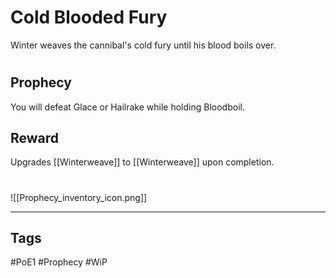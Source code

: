 # Cold Blooded Fury
Winter weaves the cannibal's cold fury until his blood boils over.
#
## Prophecy
You will defeat Glace or Hailrake while holding Bloodboil.
## Reward
Upgrades [[Winterweave]] to [[Winterweave]] upon completion. 

#
![[Prophecy_inventory_icon.png]]

---
## Tags
#PoE1 
#Prophecy
#WiP 
